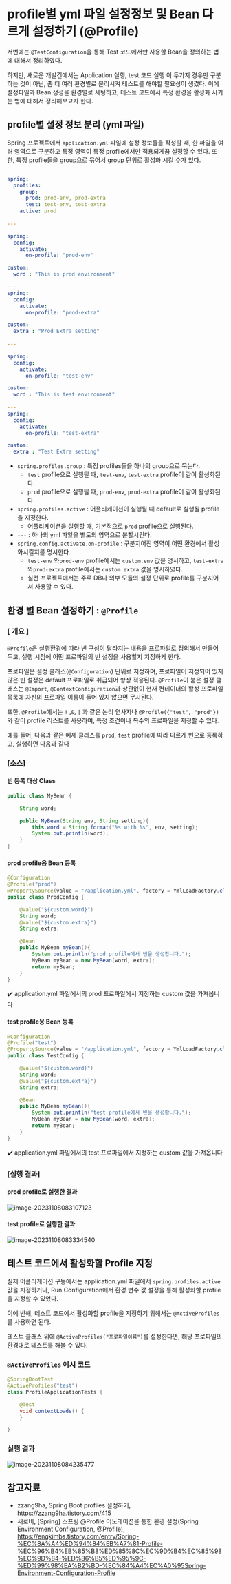 # profile별 yml 파일 설정정보 및 Bean 다르게 설정하기 (@Profile)



저번에는 `@TestConfiguration`을 통해 Test 코드에서만 사용할 Bean을 정의하는 법에 대해서 정리하였다.

하지만, 새로운 개발건에서는 Application 실행, test 코드 실행 이 두가지 경우만 구분하는 것이 아닌, 좀 더 여러 환경별로 분리시켜 테스트를 해야할 필요성이 생겼다. 이에 설정파일과 Bean 생성을 환경별로 세팅하고, 테스트 코드에서 특정 환경을 활성화 시키는 법에 대해서 정리해보고자 한다.



## profile별 설정 정보 분리 (yml 파일)

Spring 프로젝트에서 `application.yml` 파일에 설정 정보들을 작성할 때, 한 파일을 여러 영역으로 구분하고 특정 영역이 특정 profile에서만 적용되게끔 설정할 수 있다. 또한, 특정 profile들을 group으로 묶어서 group 단위로 활성화 시킬 수가 있다.

```yml

spring:
  profiles:
    group:
      prod: prod-env, prod-extra
      test: test-env, test-extra
    active: prod
    
---

spring:
  config:
    activate:
      on-profile: "prod-env"

custom:
  word : "This is prod environment"

---
spring:
  config:
    activate:
      on-profile: "prod-extra"

custom:
  extra : "Prod Extra setting"
  
---

spring:
  config:
    activate:
      on-profile: "test-env"

custom:
  word : "This is test environment"
  
---
spring:
  config:
    activate:
      on-profile: "test-extra"

custom:
  extra : "Test Extra setting"
```

- `spring.profiles.group` : 특정 profiles들을 하나의 group으로 묶는다.
  - `test` profile으로 실행될 때, `test-env`, `test-extra` profile이 같이 활성화된다.
  - `prod` profile으로 실행될 때, `prod-env`, `prod-extra` profile이 같이 활성화된다.
- `spring.profiles.active` : 어플리케이션이 실행될 때 default로 실행될 profile을 지정한다.
  - 어플리케이션을 실행할 때, 기본적으로 `prod` profile으로 실행된다.
- `---` : 하나의 yml 파일을 별도의 영역으로 분할시킨다.
- `spring.config.activate.on-profile` : 구분지어진 영역이 어떤 환경에서 활성화시킬지를 명시한다.
  - `test-env` 와`prod-env` profile에서는 `custom.env` 값을 명시하고, `test-extra` 와`prod-extra` profile에서는 `custom.extra` 값을 명시하였다.
  - 실전 프로젝트에서는 주로 DB나 외부 모듈의 설정 단위로 profile를 구분지어서 사용할 수 있다.



## 환경 별 Bean 설정하기 : `@Profile`

### [ 개요 ]

`@Profile`은 실행환경에 따라 빈 구성이 달라지는 내용을 프로파일로 정의해서 만들어두고, 실행 시점에 어떤 프로파일의 빈 설정을 사용할지 지정하게 한다. 

프로파일은 설정 클래스(`@Configuration`) 단위로 지정하며, 프로파일이 지정되어 있지 않은 빈 설정은 default 프로파일로 취급되어 항상 적용된다. `@Profile`이 붙은 설정 클래스는 `@Import`, `@ContextConfiguration`과 상관없이 현재 컨테이너의 활성 프로파일 목록에 자신의 프로파일 이름이 들어 있지 않으면 무시된다.

또한, `@Profile`에서는 `!` ,`&`, `|` 과 같은 논리 연사자나 `@Profile({"test", "prod"})`와 같이 profile 리스트를 사용하여, 특정 조건이나 복수의 프로파일을 지정할 수 있다.



예를 들어, 다음과 같은 예제 클래스를 `prod`, `test` profile에 따라 다르게 빈으로 등록하고, 실행하면 다음과 같다

### [소스]

#### 빈 등록 대상 Class
```java
public class MyBean {

    String word;

    public MyBean(String env, String setting){
        this.word = String.format("%s with %s", env, setting);
        System.out.println(word);
    }
}
```



#### prod profile용 Bean 등록

```java
@Configuration
@Profile("prod")
@PropertySource(value = "/application.yml", factory = YmlLoadFactory.class)
public class ProdConfig {

    @Value("${custom.word}")
    String word;
    @Value("${custom.extra}")
    String extra;

    @Bean
    public MyBean myBean(){
        System.out.println("prod profile에서 빈을 생성합니다.");
        MyBean myBean = new MyBean(word, extra);
        return myBean;
    }
}
```

:heavy_check_mark: application.yml 파일에서의 prod 프로파일에서 지정하는 custom 값을 가져옵니다



#### test profile용 Bean 등록

```java
@Configuration
@Profile("test")
@PropertySource(value = "/application.yml", factory = YmlLoadFactory.class)
public class TestConfig {

    @Value("${custom.word}")
    String word;
    @Value("${custom.extra}")
    String extra;

    @Bean
    public MyBean myBean(){
        System.out.println("test profile에서 빈을 생성합니다.");
        MyBean myBean = new MyBean(word, extra);
        return myBean;
    }
}

```

:heavy_check_mark: application.yml 파일에서의 test 프로파일에서 지정하는 custom 값을 가져옵니다



### [실행 결과]
#### prod profile로 실행한 결과

![image-20231108083107123](99.환경별_설정정보_및_빈_설정.assets/image-20231108083107123.png)



#### test profile로 실행한 결과

![image-20231108083334540](99.환경별_설정정보_및_빈_설정.assets/image-20231108083334540.png)





## 테스트 코드에서 활성화할 Profile 지정

실제 어플리케이션 구동에서는 application.yml 파일에서 `spring.profiles.active` 값을 지정하거나, Run Configuration에서 환경 변수 값 설정을 통해 활성화할 profile을 지정할 수 있었다.

이에 반해, 테스트 코드에서 활성화할 profile을 지정하기 위해서는 `@ActiveProfiles`를 사용하면 된다.

테스트 클래스 위에 `@ActiveProfiles("프로파일이름")`를 설정한다면, 해당 프로파일의 환경대로 테스트를 해볼 수 있다.



### `@ActiveProfiles` 예시 코드

```java
@SpringBootTest
@ActiveProfiles("test")
class ProfileApplicationTests {

	@Test
	void contextLoads() {
	}

}
```



### 실행 결과

![image-20231108084235477](99.환경별_설정정보_및_빈_설정.assets/image-20231108084235477.png)





## 참고자료

- zzang9ha, Spring Boot profiles 설정하기, https://zzang9ha.tistory.com/415
- 새로비, [Spring] 스프링 @Profile 어노테이션을 통한 환경 설정(Spring Environment Configuration, @Profile), https://engkimbs.tistory.com/entry/Spring-%EC%8A%A4%ED%94%84%EB%A7%81-Profile-%EC%96%B4%EB%85%B8%ED%85%8C%EC%9D%B4%EC%85%98%EC%9D%84-%ED%86%B5%ED%95%9C-%ED%99%98%EA%B2%BD-%EC%84%A4%EC%A0%95Spring-Environment-Configuration-Profile